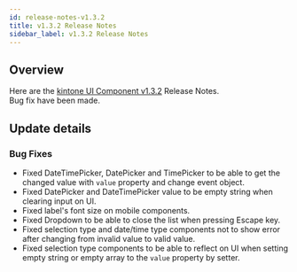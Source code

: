 ```yaml
---
id: release-notes-v1.3.2
title: v1.3.2 Release Notes
sidebar_label: v1.3.2 Release Notes
---
```


## Overview

Here are the [kintone UI Component v1.3.2](https://github.com/kintone-labs/kintone-ui-component/releases/tag/v1.3.2) Release Notes.<br/>
Bug fix have been made.

## Update details
### Bug Fixes
- Fixed DateTimePicker, DatePicker and TimePicker to be able to get the changed value with `value` property and change event object.
- Fixed DatePicker and DateTimePicker value to be empty string when clearing input on UI.
- Fixed label's font size on mobile components.
- Fixed Dropdown to be able to close the list when pressing Escape key.
- Fixed selection type and date/time type components not to show error after changing from invalid value to valid value.
- Fixed selection type components to be able to reflect on UI when setting empty string or empty array to the `value` property by setter.
